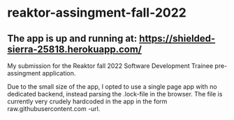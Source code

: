 # reaktor-assingment-fall-2022


## The app is up and running at: <https://shielded-sierra-25818.herokuapp.com/>

My submission for the Reaktor fall 2022 Software Development Trainee pre-assingment application. 

Due to the small size of the app, I opted to use a single page app with no dedicated backend, instead parsing the .lock-file in the browser. The file is currently very crudely hardcoded in the app in the form raw.githubusercontent.com -url. 